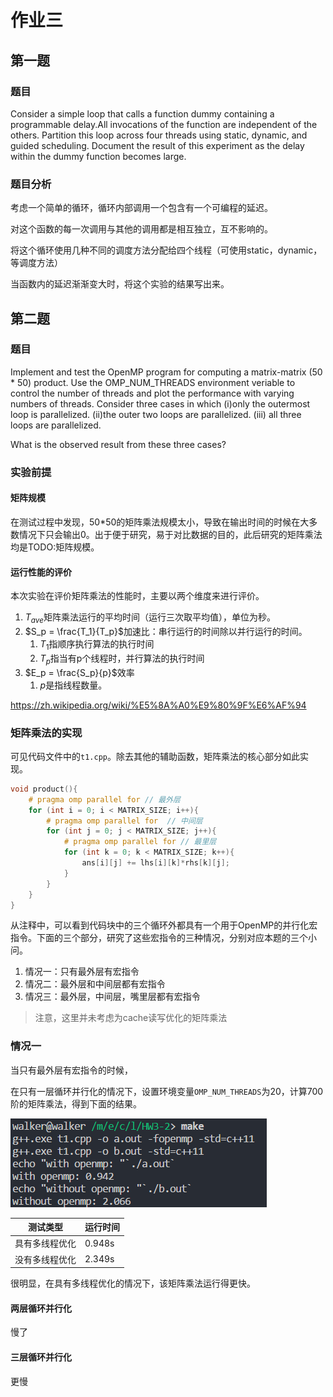 # 作业三

## 第一题

### 题目

Consider a simple loop that calls a function dummy containing a programmable delay.All invocations of the function are independent of the others. Partition this loop across four threads using static, dynamic, and guided scheduling. Document the result of this experiment as the delay within the dummy function becomes large.

### 题目分析

考虑一个简单的循环，循环内部调用一个包含有一个可编程的延迟。

对这个函数的每一次调用与其他的调用都是相互独立，互不影响的。

将这个循环使用几种不同的调度方法分配给四个线程（可使用static，dynamic，等调度方法）

当函数内的延迟渐渐变大时，将这个实验的结果写出来。

## 第二题

### 题目

Implement and test the OpenMP program for computing a matrix-matrix (50 * 50) product. Use the OMP_NUM_THREADS environment veriable to control the number of threads and plot the performance with varying numbers of threads. Consider three cases in which 
(i)only the outermost loop is parallelized.
(ii)the outer two loops are parallelized. 
(iii) all three loops are parallelized. 

What is the observed result from these three cases?

### 实验前提

#### 矩阵规模

在测试过程中发现，50*50的矩阵乘法规模太小，导致在输出时间的时候在大多数情况下只会输出0。出于便于研究，易于对比数据的目的，此后研究的矩阵乘法均是TODO:矩阵规模。

#### 运行性能的评价

本次实验在评价矩阵乘法的性能时，主要以两个维度来进行评价。

1. $T_{ave}$矩阵乘法运行的平均时间（运行三次取平均值），单位为秒。
1. $S_p = \frac{T_1}{T_p}$加速比：串行运行的时间除以并行运行的时间。
    1. ${\displaystyle T_{1}}$指顺序执行算法的执行时间
    1. ${\displaystyle T_{p}}$指当有p个线程时，并行算法的执行时间
1. $E_p = \frac{S_p}{p}$效率
    1. $p$是指线程数量。

https://zh.wikipedia.org/wiki/%E5%8A%A0%E9%80%9F%E6%AF%94

### 矩阵乘法的实现

可见代码文件中的`t1.cpp`。除去其他的辅助函数，矩阵乘法的核心部分如此实现。

```cpp
void product(){
    # pragma omp parallel for // 最外层
    for (int i = 0; i < MATRIX_SIZE; i++){
        # pragma omp parallel for  // 中间层
        for (int j = 0; j < MATRIX_SIZE; j++){
            # pragma omp parallel for // 最里层
            for (int k = 0; k < MATRIX_SIZE; k++){
                ans[i][j] += lhs[i][k]*rhs[k][j];
            }
        }
    }
}
```

从注释中，可以看到代码块中的三个循环外都具有一个用于OpenMP的并行化宏指令。下面的三个部分，研究了这些宏指令的三种情况，分别对应本题的三个小问。

1. 情况一：只有最外层有宏指令
1. 情况二：最外层和中间层都有宏指令
1. 情况三：最外层，中间层，嘴里层都有宏指令

> 注意，这里并未考虑为cache读写优化的矩阵乘法

### 情况一

当只有最外层有宏指令的时候，

在只有一层循环并行化的情况下，设置环境变量`OMP_NUM_THREADS`为20，计算700阶的矩阵乘法，得到下面的结果。

![](figure/2018-05-02-13-46-53.png)

|测试类型|运行时间|
|-|-|
|具有多线程优化 | 0.948s|
|没有多线程优化 | 2.349s|

很明显，在具有多线程优化的情况下，该矩阵乘法运行得更快。

#### 两层循环并行化

慢了

#### 三层循环并行化

更慢
